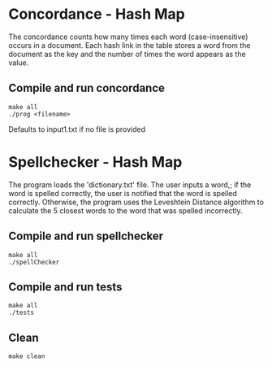 # Concordance - Hash Map

The concordance counts how many times each word (case-insensitive) occurs in a document. Each hash link in the table stores a word from the document as the key and the number of times the word appears as the value.

## Compile and run concordance

    make all
    ./prog <filename>

Defaults to input1.txt if no file is provided

# Spellchecker - Hash Map

The program loads the 'dictionary.txt' file. The user inputs a word,; if the word is spelled correctly, the user is notified that the word is spelled correctly. Otherwise, the program uses the Leveshtein Distance algorithm to calculate the 5 closest words to the word that was spelled incorrectly.

## Compile and run spellchecker

    make all
    ./spellChecker

## Compile and run tests

    make all
    ./tests

## Clean

    make clean
